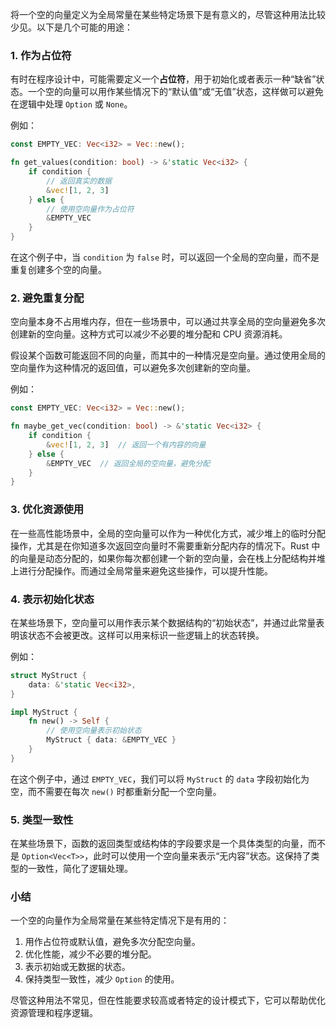 将一个空的向量定义为全局常量在某些特定场景下是有意义的，尽管这种用法比较少见。以下是几个可能的用途：

### 1. **作为占位符**
有时在程序设计中，可能需要定义一个**占位符**，用于初始化或者表示一种“缺省”状态。一个空的向量可以用作某些情况下的“默认值”或“无值”状态，这样做可以避免在逻辑中处理 `Option` 或 `None`。

例如：

```rust
const EMPTY_VEC: Vec<i32> = Vec::new();

fn get_values(condition: bool) -> &'static Vec<i32> {
    if condition {
        // 返回真实的数据
        &vec![1, 2, 3]
    } else {
        // 使用空向量作为占位符
        &EMPTY_VEC
    }
}
```

在这个例子中，当 `condition` 为 `false` 时，可以返回一个全局的空向量，而不是重复创建多个空的向量。

### 2. **避免重复分配**
空向量本身不占用堆内存，但在一些场景中，可以通过共享全局的空向量避免多次创建新的空向量。这种方式可以减少不必要的堆分配和 CPU 资源消耗。

假设某个函数可能返回不同的向量，而其中的一种情况是空向量。通过使用全局的空向量作为这种情况的返回值，可以避免多次创建新的空向量。

例如：

```rust
const EMPTY_VEC: Vec<i32> = Vec::new();

fn maybe_get_vec(condition: bool) -> &'static Vec<i32> {
    if condition {
        &vec![1, 2, 3]  // 返回一个有内容的向量
    } else {
        &EMPTY_VEC  // 返回全局的空向量，避免分配
    }
}
```

### 3. **优化资源使用**
在一些高性能场景中，全局的空向量可以作为一种优化方式，减少堆上的临时分配操作，尤其是在你知道多次返回空向量时不需要重新分配内存的情况下。Rust 中的向量是动态分配的，如果你每次都创建一个新的空向量，会在栈上分配结构并堆上进行分配操作。而通过全局常量来避免这些操作，可以提升性能。

### 4. **表示初始化状态**
在某些场景下，空向量可以用作表示某个数据结构的“初始状态”，并通过此常量表明该状态不会被更改。这样可以用来标识一些逻辑上的状态转换。

例如：

```rust
struct MyStruct {
    data: &'static Vec<i32>,
}

impl MyStruct {
    fn new() -> Self {
        // 使用空向量表示初始状态
        MyStruct { data: &EMPTY_VEC }
    }
}
```

在这个例子中，通过 `EMPTY_VEC`，我们可以将 `MyStruct` 的 `data` 字段初始化为空，而不需要在每次 `new()` 时都重新分配一个空向量。

### 5. **类型一致性**
在某些场景下，函数的返回类型或结构体的字段要求是一个具体类型的向量，而不是 `Option<Vec<T>>`，此时可以使用一个空向量来表示“无内容”状态。这保持了类型的一致性，简化了逻辑处理。

### 小结

一个空的向量作为全局常量在某些特定情况下是有用的：
1. 用作占位符或默认值，避免多次分配空向量。
2. 优化性能，减少不必要的堆分配。
3. 表示初始或无数据的状态。
4. 保持类型一致性，减少 `Option` 的使用。

尽管这种用法不常见，但在性能要求较高或者特定的设计模式下，它可以帮助优化资源管理和程序逻辑。
